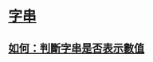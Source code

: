 # [字串](index.md)
## [如何：判斷字串是否表示數值](how-to-determine-whether-a-string-represents-a-numeric-value.md)
